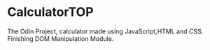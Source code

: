 # CalculatorTOP
The Odin Project, 
calculator made using JavaScript,HTML and CSS.
Finishing DOM Manipulation Module.
